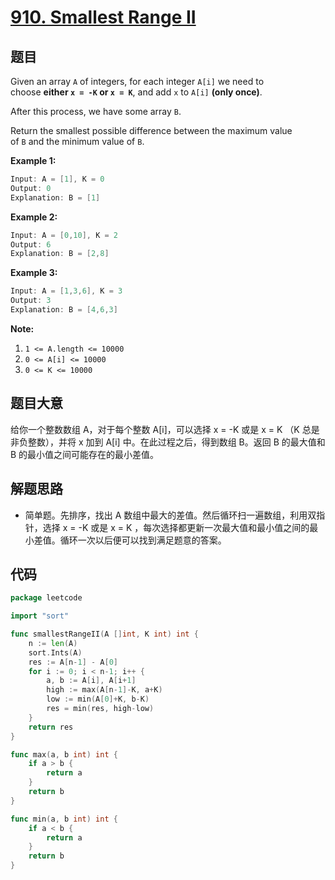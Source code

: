 # [910. Smallest Range II](https://leetcode.com/problems/smallest-range-ii/)

## 题目

Given an array `A` of integers, for each integer `A[i]` we need to choose **either `x = -K` or `x = K`**, and add `x` to `A[i]` **(only once)**.

After this process, we have some array `B`.

Return the smallest possible difference between the maximum value of `B` and the minimum value of `B`.

**Example 1:**

```c
Input: A = [1], K = 0
Output: 0
Explanation: B = [1]
```

**Example 2:**

```c
Input: A = [0,10], K = 2
Output: 6
Explanation: B = [2,8]
```

**Example 3:**

```c
Input: A = [1,3,6], K = 3
Output: 3
Explanation: B = [4,6,3]
```

**Note:**

1. `1 <= A.length <= 10000`
2. `0 <= A[i] <= 10000`
3. `0 <= K <= 10000`

## 题目大意

给你一个整数数组 A，对于每个整数 A[i]，可以选择 x = -K 或是 x = K （K 总是非负整数），并将 x 加到 A[i] 中。在此过程之后，得到数组 B。返回 B 的最大值和 B 的最小值之间可能存在的最小差值。

## 解题思路

- 简单题。先排序，找出 A 数组中最大的差值。然后循环扫一遍数组，利用双指针，选择 x = -K 或是 x = K ，每次选择都更新一次最大值和最小值之间的最小差值。循环一次以后便可以找到满足题意的答案。

## 代码

```go
package leetcode

import "sort"

func smallestRangeII(A []int, K int) int {
    n := len(A)
    sort.Ints(A)
    res := A[n-1] - A[0]
    for i := 0; i < n-1; i++ {
        a, b := A[i], A[i+1]
        high := max(A[n-1]-K, a+K)
        low := min(A[0]+K, b-K)
        res = min(res, high-low)
    }
    return res
}

func max(a, b int) int {
    if a > b {
        return a
    }
    return b
}

func min(a, b int) int {
    if a < b {
        return a
    }
    return b
}
```